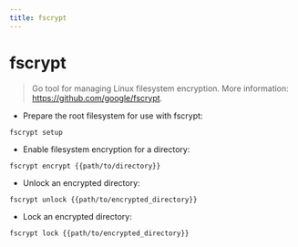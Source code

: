 ```yaml
---
title: fscrypt
---
```

# fscrypt

> Go tool for managing Linux filesystem encryption.
> More information: <https://github.com/google/fscrypt>.

- Prepare the root filesystem for use with fscrypt:

`fscrypt setup`

- Enable filesystem encryption for a directory:

`fscrypt encrypt {{path/to/directory}}`

- Unlock an encrypted directory:

`fscrypt unlock {{path/to/encrypted_directory}}`

- Lock an encrypted directory:

`fscrypt lock {{path/to/encrypted_directory}}`
